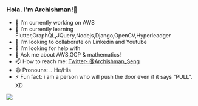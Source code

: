 ### Hola. I'm Archishman!👋


- 🔭 I’m currently working on AWS
- 🌱 I’m currently learning Flutter,GraphQL,JQuery,Nodejs,Django,OpenCV,Hyperleadger
- 👯 I’m looking to collaborate on Linkedin and Youtube
- 🤔 I’m looking for help with 
- 💬 Ask me about AWS,GCP & mathematics!
- 📫 How to reach me: [Twitter- @Archishman_Seng](https://twitter.com/archishman_seng?lang=en)
- 😄 Pronouns: ...He/His
- ⚡ Fun fact: i am a person who will push the door even if it says "PULL". XD

<img src="https://github-readme-stats.vercel.app/api?username=ArchishmanSengupta&&show_icons=true&title_color=ffffff&icon_color=bb2acf&text_color=daf7dc&bg_color=151515">
